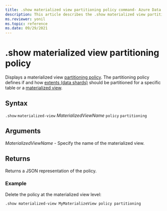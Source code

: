 ```yaml
---
title: .show materialized view partitioning policy command- Azure Data Explorer
description: This article describes the .show materialized view partitioning policy command in Azure Data Explorer.
ms.reviewer: yonil
ms.topic: reference
ms.date: 09/29/2021
---
```

# .show materialized view partitioning policy

Displays a materialized view [partitioning policy](partitioningpolicy.md). The partitioning policy defines if and how [extents (data shards)](../management/extents-overview.md) should be partitioned for a specific table or a [materialized view](materialized-views/materialized-view-overview.md).

## Syntax

`.show` `materialized-view` *MaterializedViewName* `policy` `partitioning` 

## Arguments

*MaterializedViewName* - Specify the name of the materialized view.

## Returns

Returns a JSON representation of the policy.

### Example

Delete the policy at the materialized view level:

```kusto
.show materialized-view MyMaterializeView policy partitioning 
```

